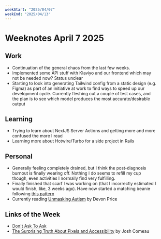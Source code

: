 ```yaml
---
weekStart: "2025/04/07"
weekEnd: "2025/04/13"
---
```


# Weeknotes April 7 2025

## Work

- Continuation of the general chaos from the last few weeks.
- Implemented some API stuff with Klaviyo and our frontend which may not be needed now? Status unclear
- Starting to look into generating Tailwind config from a static design (e.g. Figma) as part of an initiative at work to find ways to speed up our development cycle. Currently fleshing out a couple of test cases, and the plan is to see which model produces the most accurate/desirable output

## Learning

- Trying to learn about NextJS Server Actions and getting more and more confused the more I read
- Learning more about Hotwire/Turbo for a side project in Rails

## Personal

- Generally feeling completely drained, but I think the post-diagnosis burnout is finally wearing off. Nothing I do seems to refill my cup though, even activities I normally find very fulfilling.
- Finally finished that scarf I was working on (that I incorrectly estimated I would finish, like, 3 weeks ago). Have now started a matching beanie following [this pattern](https://www.knittinghousesquare.com/head/ribbed-beanie-knit-flat)
- Currently reading [Unmasking Autism](https://www.amazon.com.au/Unmasking-Autism-Discovering-Faces-Neurodiversity/dp/0593235231) by Devon Price

## Links of the Week

- [Don't Ask To Ask](https://dontasktoask.com/)
- [The Surprising Truth About Pixels and Accessibility](https://www.joshwcomeau.com/css/surprising-truth-about-pixels-and-accessibility/) by Josh Comeau
